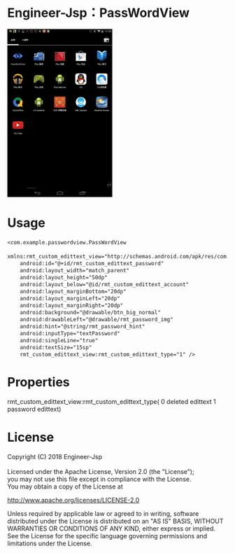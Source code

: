 
# Engineer-Jsp：PassWordView
![image](https://github.com/Mr-Jiang/PassWordView/blob/master/PassWordView/PassWordView.gif)

# Usage
    <com.example.passwordview.PassWordView
        xmlns:rmt_custom_edittext_view="http://schemas.android.com/apk/res/com.example.passwordview"
        android:id="@+id/rmt_custom_edittext_password"
        android:layout_width="match_parent"
        android:layout_height="50dp"
        android:layout_below="@id/rmt_custom_edittext_account"
        android:layout_marginBottom="20dp"
        android:layout_marginLeft="20dp"
        android:layout_marginRight="20dp"
        android:background="@drawable/btn_big_normal"
        android:drawableLeft="@drawable/rmt_password_img"
        android:hint="@string/rmt_password_hint"
        android:inputType="textPassword"
        android:singleLine="true"
        android:textSize="15sp"
        rmt_custom_edittext_view:rmt_custom_edittext_type="1" />
        
        

# Properties
rmt_custom_edittext_view:rmt_custom_edittext_type( 0 deleted edittext 1 password edittext)

# License
Copyright (C) 2018 Engineer-Jsp<br><br>
Licensed under the Apache License, Version 2.0 (the "License");<br>
you may not use this file except in compliance with the License.<br>
You may obtain a copy of the License at

   http://www.apache.org/licenses/LICENSE-2.0

Unless required by applicable law or agreed to in writing, software
distributed under the License is distributed on an "AS IS" BASIS,
WITHOUT WARRANTIES OR CONDITIONS OF ANY KIND, either express or implied.
See the License for the specific language governing permissions and
limitations under the License.

